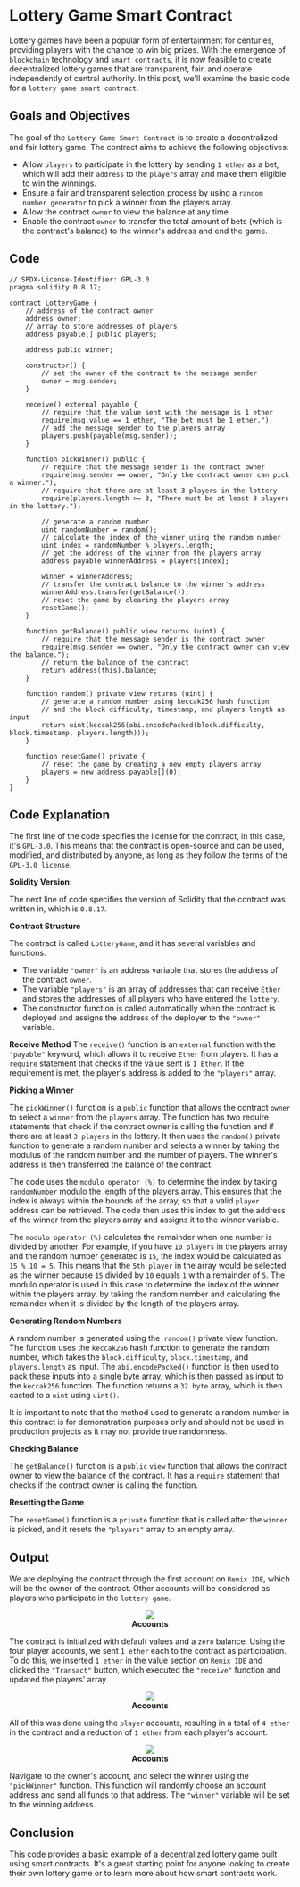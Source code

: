 # Lottery Game Smart Contract

Lottery games have been a popular form of entertainment for centuries, providing players with the chance to win big prizes. With the emergence of `blockchain` technology and `smart contracts`, it is now feasible to create decentralized lottery games that are transparent, fair, and operate independently of central authority. In this post, we'll examine the basic code for a `lottery game smart contract`.

## Goals and Objectives

The goal of the `Lottery Game Smart Contract` is to create a decentralized and fair lottery game. The contract aims to achieve the following objectives:

- Allow `players` to participate in the lottery by sending `1 ether` as a bet, which will add their `address` to the `players` array and make them eligible to win the winnings.
- Ensure a fair and transparent selection process by using a `random number generator` to pick a winner from the players array.
- Allow the contract `owner` to view the balance at any time.
- Enable the contract `owner` to transfer the total amount of bets (which is the contract's balance) to the winner's address and end the game.

## Code

```sol
// SPDX-License-Identifier: GPL-3.0
pragma solidity 0.8.17;

contract LotteryGame {
    // address of the contract owner
    address owner;
    // array to store addresses of players
    address payable[] public players;

    address public winner;

    constructor() {
        // set the owner of the contract to the message sender
        owner = msg.sender;
    }

    receive() external payable {
        // require that the value sent with the message is 1 ether
        require(msg.value == 1 ether, "The bet must be 1 ether.");
        // add the message sender to the players array
        players.push(payable(msg.sender));
    }

    function pickWinner() public {
        // require that the message sender is the contract owner
        require(msg.sender == owner, "Only the contract owner can pick a winner.");
        // require that there are at least 3 players in the lottery
        require(players.length >= 3, "There must be at least 3 players in the lottery.");

        // generate a random number
        uint randomNumber = random();
        // calculate the index of the winner using the random number
        uint index = randomNumber % players.length;
        // get the address of the winner from the players array
        address payable winnerAddress = players[index];
        
        winner = winnerAddress;
        // transfer the contract balance to the winner's address
        winnerAddress.transfer(getBalance());
        // reset the game by clearing the players array
        resetGame();
    }

    function getBalance() public view returns (uint) {
        // require that the message sender is the contract owner
        require(msg.sender == owner, "Only the contract owner can view the balance.");
        // return the balance of the contract
        return address(this).balance;
    }

    function random() private view returns (uint) {
        // generate a random number using keccak256 hash function
        // and the block difficulty, timestamp, and players length as input
        return uint(keccak256(abi.encodePacked(block.difficulty, block.timestamp, players.length)));
    }

    function resetGame() private {
        // reset the game by creating a new empty players array
        players = new address payable[](0);
    }
}
```

## Code Explanation

The first line of the code specifies the license for the contract, in this case, it's `GPL-3.0`. This means that the contract is open-source and can be used, modified, and distributed by anyone, as long as they follow the terms of the `GPL-3.0 license`.

**Solidity Version:** 

The next line of code specifies the version of Solidity that the contract was written in, which is `0.8.17`.

**Contract Structure**

The contract is called `LotteryGame`, and it has several variables and functions.

- The variable `"owner"` is an address variable that stores the address of the contract `owner`.
- The variable `"players"` is an array of addresses that can receive `Ether` and stores the addresses of all players who have entered the `lottery`.
- The constructor function is called automatically when the contract is deployed and assigns the address of the deployer to the `"owner"` variable.

**Receive Method**
The `receive()` function is an `external` function with the `"payable"` keyword, which allows it to receive `Ether` from players. It has a `require` statement that checks if the value sent is `1 Ether`. If the requirement is met, the player's address is added to the `"players"` array.

**Picking a Winner**

The `pickWinner()` function is a `public` function that allows the contract `owner` to select a `winner` from the `players` array. The function has two require statements that check if the contract owner is calling the function and if there are at least `3 players` in the lottery. It then uses the `random()` private function to generate a random number and selects a winner by taking the modulus of the random number and the number of players. The winner's address is then transferred the balance of the contract.

The code uses the `modulo operator (%)` to determine the index by taking `randomNumber` modulo the length of the players array. This ensures that the index is always within the bounds of the array, so that a valid `player` address can be retrieved. The code then uses this index to get the address of the winner from the players array and assigns it to the winner variable.

The `modulo operator (%)` calculates the remainder when one number is divided by another. For example, if you have `10 players` in the players array and the random number generated is `15`, the index would be calculated as `15 % 10 = 5`. This means that the `5th player` in the array would be selected as the winner because `15` divided by `10` equals `1` with a remainder of `5`. The modulo operator is used in this case to determine the index of the winner within the players array, by taking the random number and calculating the remainder when it is divided by the length of the players array.

**Generating Random Numbers**

A random number is generated using the` random()` private view function. The function uses the `keccak256` hash function to generate the random number, which takes the `block.difficulty`, `block.timestamp`, and `players.length` as input. The `abi.encodePacked()` function is then used to pack these inputs into a single byte array, which is then passed as input to the `keccak256` function. The function returns a `32 byte` array, which is then casted to a `uint` using `uint()`.


<div class="doc-note">
	<p class="alert alert-danger">
      It is important to note that the method used to generate a random number in this contract is for demonstration purposes only and should not be used in production projects as it may not provide true randomness.
    </p>
</div>

**Checking Balance**

The `getBalance()` function is a `public` `view` function that allows the contract owner to view the balance of the contract. It has a `require` statement that checks if the contract owner is calling the function.

**Resetting the Game**

The `resetGame()` function is a `private` function that is called after the `winner` is picked, and it resets the `"players"` array to an empty array.

## Output
We are deploying the contract through the first account on `Remix IDE`, which will be the owner of the contract. Other accounts will be considered as players who participate in the `lottery game`.

<center><img class="image" src="./assets/images/accounts-dropdown.JPG"></center>
<b><center class="img-label">Accounts</center></b>

The contract is initialized with default values and a `zero` balance. Using the four player accounts, we sent `1 ether` each to the contract as participation. To do this, we inserted `1 ether` in the value section on `Remix IDE` and clicked the `"Transact"` button, which executed the `"receive"` function and updated the players' array. 

<center><img class="image" src="./assets/images/lottery-contract-output.JPG"></center>
<b><center class="img-label">Accounts</center></b>

All of this was done using the `player` accounts, resulting in a total of `4 ether` in the contract and a reduction of `1 ether` from each player's account.

<center><img class="image" src="./assets/images/lottery-game-1.JPG"></center>
<b><center class="img-label">Accounts</center></b>

Navigate to the owner's account, and select the winner using the `"pickWinner"` function. This function will randomly choose an account address and send all funds to that address. The `"winner"` variable will be set to the winning address.

## Conclusion

This code provides a basic example of a decentralized lottery game built using smart contracts. It's a great starting point for anyone looking to create their own lottery game or to learn more about how smart contracts work.
